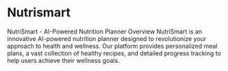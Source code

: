 # Nutrismart
NutriSmart - AI-Powered Nutrition Planner Overview NutriSmart is an innovative AI-powered nutrition planner designed to revolutionize your approach to health and wellness. Our platform provides personalized meal plans, a vast collection of healthy recipes, and detailed progress tracking to help users achieve their wellness goals.
